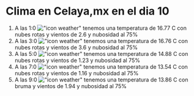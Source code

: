 # Clima en Celaya,mx en el dia 10

1. A las 1:0 !["icon weather"](http://openweathermap.org/img/w/04n.png) tenemos una temperatura de 16.77 C con nubes rotas y  vientos de 2.6 y nubosidad al 75%
1. A las 3:0 !["icon weather"](http://openweathermap.org/img/w/04n.png) tenemos una temperatura de 16.76 C con nubes rotas y  vientos de 3.6 y nubosidad al 75%
1. A las 5:0 !["icon weather"](http://openweathermap.org/img/w/04n.png) tenemos una temperatura de 14.88 C con nubes rotas y  vientos de 1.23 y nubosidad al 75%
1. A las 7:0 !["icon weather"](http://openweathermap.org/img/w/04n.png) tenemos una temperatura de 13.54 C con nubes rotas y  vientos de 1.16 y nubosidad al 75%
1. A las 9:0 !["icon weather"](http://openweathermap.org/img/w/50d.png) tenemos una temperatura de 13.86 C con bruma y  vientos de 1.94 y nubosidad al 75%
